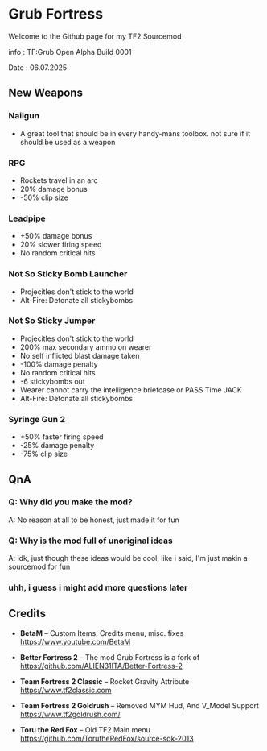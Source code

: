 # Grub Fortress

Welcome to the Github page for my TF2 Sourcemod


info : TF:Grub Open Alpha Build 0001

Date : 06.07.2025

## New Weapons

### Nailgun
* A great tool that should be in every handy-mans toolbox. not sure if it should be used as a weapon

### RPG
* Rockets travel in an arc
* 20% damage bonus
* -50% clip size

### Leadpipe
* +50% damage bonus
* 20% slower firing speed
* No random critical hits

### Not So Sticky Bomb Launcher
* Projecitles don't stick to the world
* Alt-Fire: Detonate all stickybombs

### Not So Sticky Jumper
* Projecitles don't stick to the world
* 200% max secondary ammo on wearer
* No self inflicted blast damage taken
* -100% damage penalty
* No random critical hits
* -6 stickybombs out
* Wearer cannot carry the intelligence briefcase or PASS Time JACK
* Alt-Fire: Detonate all stickybombs

### Syringe Gun 2
* +50% faster firing speed
* -25% damage penalty
* -75% clip size

## QnA

### Q: Why did you make the mod?
A: No reason at all to be honest, just made it for fun

### Q: Why is the mod full of unoriginal ideas
A: idk, just though these ideas would be cool, like i said, I'm just makin a sourcemod for fun


### uhh, i guess i might add more questions later

## Credits

- **BetaM** – Custom Items, Credits menu, misc. fixes  
  https://www.youtube.com/BetaM

- **Better Fortress 2** – The mod Grub Fortress is a fork of  
  https://github.com/ALIEN31ITA/Better-Fortress-2

- **Team Fortress 2 Classic** – Rocket Gravity Attribute  
  https://www.tf2classic.com

- **Team Fortress 2 Goldrush** – Removed MYM Hud, And V_Model Support  
  https://www.tf2goldrush.com/

- **Toru the Red Fox** – Old TF2 Main menu  
  https://github.com/TorutheRedFox/source-sdk-2013
